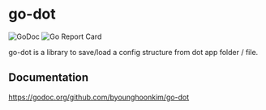 # go-dot

![GoDoc](https://godoc.org/github.com/younghoonkim/go-dot?status.svg)
![Go Report Card](https://goreportcard.com/badge/github.com/byounghoonkim/go-dot)



go-dot is a library to save/load a config structure from dot app folder / file.

## Documentation

https://godoc.org/github.com/byounghoonkim/go-dot
